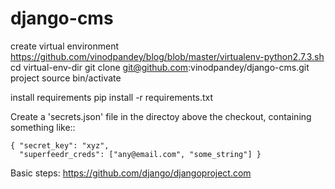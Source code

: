 django-cms
==========
create virtual environment 
https://github.com/vinodpandey/blog/blob/master/virtualenv-python2.7.3.sh
cd virtual-env-dir
git clone git@github.com:vinodpandey/django-cms.git project
source bin/activate

install requirements
pip install -r requirements.txt

Create a 'secrets.json' file in the directoy above the checkout, containing
   something like::

    { "secret_key": "xyz",
      "superfeedr_creds": ["any@email.com", "some_string"] }

Basic steps:
https://github.com/django/djangoproject.com




